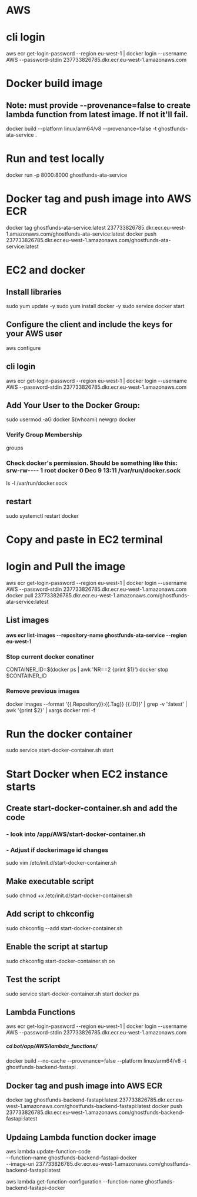 # AWS
# cli login
aws ecr get-login-password --region eu-west-1 | docker login --username AWS --password-stdin 237733826785.dkr.ecr.eu-west-1.amazonaws.com
# Docker build image
## Note: must provide --provenance=false to create lambda function from latest image. If not it'll fail.
docker build --platform linux/arm64/v8 --provenance=false -t ghostfunds-ata-service .
# Run and test locally
docker run -p 8000:8000 ghostfunds-ata-service
# Docker tag and push image into AWS ECR
docker tag ghostfunds-ata-service:latest 237733826785.dkr.ecr.eu-west-1.amazonaws.com/ghostfunds-ata-service:latest
docker push 237733826785.dkr.ecr.eu-west-1.amazonaws.com/ghostfunds-ata-service:latest

# EC2 and docker
## Install libraries
sudo yum update -y
sudo yum install docker -y
sudo service docker start

## Configure the client and include the keys for your AWS user
aws configure

## cli login
aws ecr get-login-password --region eu-west-1 | docker login --username AWS --password-stdin 237733826785.dkr.ecr.eu-west-1.amazonaws.com
## Add Your User to the Docker Group:
sudo usermod -aG docker $(whoami)
newgrp docker
### Verify Group Membership
groups
### Check docker's permission. Should be something like this: srw-rw---- 1 root docker 0 Dec  9 13:11 /var/run/docker.sock
ls -l /var/run/docker.sock
## restart 
sudo systemctl restart docker

# #####################################################
# Copy and paste in EC2 terminal
# login and Pull the image ###########################
aws ecr get-login-password --region eu-west-1 | docker login --username AWS --password-stdin 237733826785.dkr.ecr.eu-west-1.amazonaws.com
docker pull 237733826785.dkr.ecr.eu-west-1.amazonaws.com/ghostfunds-ata-service:latest
## List images
#### aws ecr list-images --repository-name ghostfunds-ata-service --region eu-west-1
### Stop current docker conatiner
CONTAINER_ID=$(docker ps | awk 'NR==2 {print $1}')
docker stop $CONTAINER_ID
### Remove previous images
docker images --format '{{.Repository}}:{{.Tag}} {{.ID}}' | grep -v ':latest' | awk '{print $2}' | xargs docker rmi -f
# Run the docker container
sudo service start-docker-container.sh start
### ##################################################

# Start Docker when EC2 instance starts
## Create start-docker-container.sh and add the code 
### - look into /app/AWS/start-docker-container.sh
### - Adjust if dockerimage id changes
sudo vim /etc/init.d/start-docker-container.sh

## Make executable script
sudo chmod +x /etc/init.d/start-docker-container.sh
## Add script to chkconfig
sudo chkconfig --add start-docker-container.sh
## Enable the script at startup
sudo chkconfig start-docker-container.sh on
## Test the script
sudo service start-docker-container.sh start
docker ps

## ################
## Lambda Functions
aws ecr get-login-password --region eu-west-1 | docker login --username AWS --password-stdin 237733826785.dkr.ecr.eu-west-1.amazonaws.com
##### cd bot/app/AWS/lambda_functions/
docker build --no-cache --provenance=false --platform linux/arm64/v8 -t ghostfunds-backend-fastapi .
## Docker tag and push image into AWS ECR
docker tag ghostfunds-backend-fastapi:latest 237733826785.dkr.ecr.eu-west-1.amazonaws.com/ghostfunds-backend-fastapi:latest
docker push 237733826785.dkr.ecr.eu-west-1.amazonaws.com/ghostfunds-backend-fastapi:latest
## Updaing Lambda function docker image
aws lambda update-function-code \
  --function-name ghostfunds-backend-fastapi-docker \
  --image-uri 237733826785.dkr.ecr.eu-west-1.amazonaws.com/ghostfunds-backend-fastapi:latest

aws lambda get-function-configuration --function-name ghostfunds-backend-fastapi-docker
